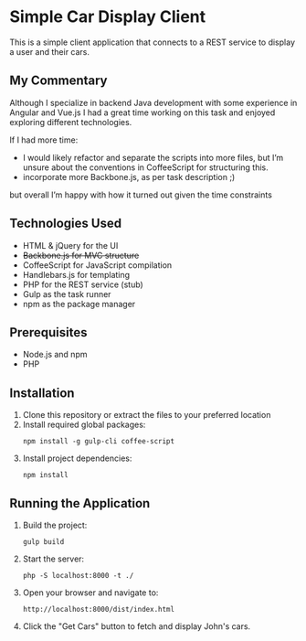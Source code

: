 # Simple Car Display Client

This is a simple client application that connects to a REST service to display a user and their cars.

## My Commentary

Although I specialize in backend Java development with some experience in Angular and Vue.js I had a great time working
on this
task and enjoyed exploring different technologies.

If I had more time:

* I would likely refactor and separate the scripts
  into more files, but I’m unsure about the conventions in CoffeeScript for structuring this.
* incorporate more Backbone.js, as per task description ;)

but overall I’m happy with how it turned out given the time constraints

## Technologies Used

- HTML & jQuery for the UI
- ~~Backbone.js for MVC structure~~
- CoffeeScript for JavaScript compilation
- Handlebars.js for templating
- PHP for the REST service (stub)
- Gulp as the task runner
- npm as the package manager

## Prerequisites

- Node.js and npm
- PHP

## Installation

1. Clone this repository or extract the files to your preferred location
2. Install required global packages:
   ```
   npm install -g gulp-cli coffee-script
   ```
3. Install project dependencies:
   ```
   npm install
   ```

## Running the Application

1. Build the project:
   ```
   gulp build
   ```

2. Start the server:
   ```
   php -S localhost:8000 -t ./
   ```

3. Open your browser and navigate to:
   ```
   http://localhost:8000/dist/index.html
   ```

4. Click the "Get Cars" button to fetch and display John's cars.
